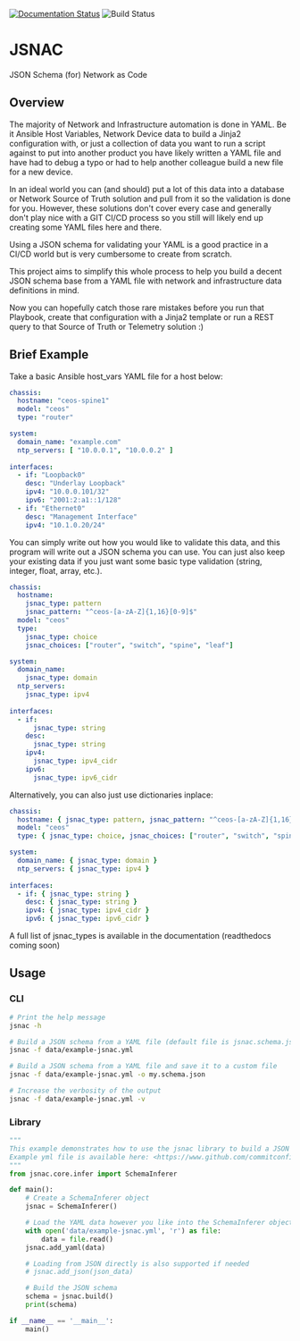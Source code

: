 [![Documentation Status](https://readthedocs.org/projects/jsnac/badge/?version=latest)](https://jsnac.readthedocs.io/en/latest/?badge=latest) 
![Build Status](https://github.com/commitconfirmed/jsnac/workflows/JSNAC%20TOX%20Suite/badge.svg)

# JSNAC
JSON Schema (for) Network as Code 

## Overview

The majority of Network and Infrastructure automation is done in YAML. Be it Ansible Host Variables, Network Device data to build a Jinja2 configuration with, or just a collection of data you want to run a script against to put into another product you have likely written a YAML file and have had to debug a typo or had to help another colleague build a new file for a new device.

In an ideal world you can (and should) put a lot of this data into a database or Network Source of Truth solution and pull from it so the validation is done for you. However, these solutions don't cover every case and generally don't play nice with a GIT CI/CD process so you still will likely end up creating some YAML files here and there.

Using a JSON schema for validating your YAML is a good practice in a CI/CD world but is very cumbersome to create from scratch.

This project aims to simplify this whole process to help you build a decent JSON schema base from a YAML file with network and infrastructure data definitions in mind. 

Now you can hopefully catch those rare mistakes before you run that Playbook, create that configuration with a Jinja2 template or run a REST query to that Source of Truth or Telemetry solution :)

## Brief Example

Take a basic Ansible host_vars YAML file for a host below:

```yaml
chassis:
  hostname: "ceos-spine1"
  model: "ceos"
  type: "router"

system:
  domain_name: "example.com"
  ntp_servers: [ "10.0.0.1", "10.0.0.2" ]
    
interfaces:
  - if: "Loopback0"
    desc: "Underlay Loopback"
    ipv4: "10.0.0.101/32"
    ipv6: "2001:2:a1::1/128"
  - if: "Ethernet0"
    desc: "Management Interface"
    ipv4: "10.1.0.20/24"
```

You can simply write out how you would like to validate this data, and this program will write out a JSON schema you can use. You can just also keep your existing data if you just want some basic type validation (string, integer, float, array, etc.).

```yaml
chassis:
  hostname:
    jsnac_type: pattern
    jsnac_pattern: "^ceos-[a-zA-Z]{1,16}[0-9]$"
  model: "ceos"
  type:
    jsnac_type: choice
    jsnac_choices: ["router", "switch", "spine", "leaf"]

system:
  domain_name: 
    jsnac_type: domain
  ntp_servers:
    jsnac_type: ipv4
  
interfaces:
  - if:
      jsnac_type: string
    desc: 
      jsnac_type: string
    ipv4: 
      jsnac_type: ipv4_cidr
    ipv6:
      jsnac_type: ipv6_cidr
```

Alternatively, you can also just use dictionaries inplace:

```yaml
chassis:
  hostname: { jsnac_type: pattern, jsnac_pattern: "^ceos-[a-zA-Z]{1,16}[0-9]$" }
  model: "ceos"
  type: { jsnac_type: choice, jsnac_choices: ["router", "switch", "spine", "leaf"] }

system:
  domain_name: { jsnac_type: domain }
  ntp_servers: { jsnac_type: ipv4 }
  
interfaces:
  - if: { jsnac_type: string }
    desc: { jsnac_type: string }
    ipv4: { jsnac_type: ipv4_cidr }
    ipv6: { jsnac_type: ipv6_cidr }
```

A full list of jsnac_types is available in the documentation (readthedocs coming soon)

## Usage

### CLI

```bash
# Print the help message
jsnac -h

# Build a JSON schema from a YAML file (default file is jsnac.schema.json)
jsnac -f data/example-jsnac.yml

# Build a JSON schema from a YAML file and save it to a custom file
jsnac -f data/example-jsnac.yml -o my.schema.json

# Increase the verbosity of the output
jsnac -f data/example-jsnac.yml -v
```

### Library
```python
"""
This example demonstrates how to use the jsnac library to build a JSON schema from a YAML file in a Python script.
Example yml file is available here: <https://www.github.com/commitconfirmed/jsnac/blob/main/data/example-jsnac.yml>
"""
from jsnac.core.infer import SchemaInferer

def main():
    # Create a SchemaInferer object
    jsnac = SchemaInferer()

    # Load the YAML data however you like into the SchemaInferer object
    with open('data/example-jsnac.yml', 'r') as file:
        data = file.read()
    jsnac.add_yaml(data)

    # Loading from JSON directly is also supported if needed
    # jsnac.add_json(json_data)

    # Build the JSON schema
    schema = jsnac.build()
    print(schema)

if __name__ == '__main__':
    main()
```